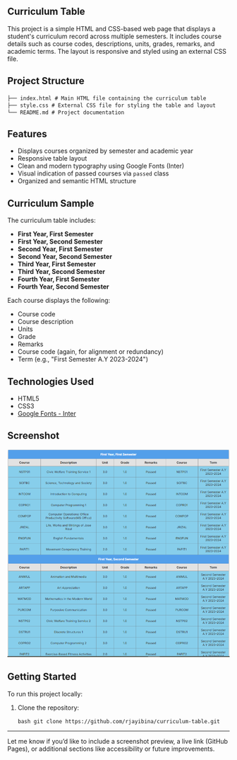 ## Curriculum Table

This project is a simple HTML and CSS-based web page that displays a student's curriculum record across multiple semesters. It includes course details such as course codes, descriptions, units, grades, remarks, and academic terms. The layout is responsive and styled using an external CSS file.

## Project Structure

```
├── index.html # Main HTML file containing the curriculum table
├── style.css # External CSS file for styling the table and layout
└── README.md # Project documentation
```

## Features

- Displays courses organized by semester and academic year
- Responsive table layout
- Clean and modern typography using Google Fonts (Inter)
- Visual indication of passed courses via `passed` class
- Organized and semantic HTML structure

## Curriculum Sample

The curriculum table includes:

- **First Year, First Semester**
- **First Year, Second Semester**
- **Second Year, First Semester**
- **Second Year, Second Semester**
- **Third Year, First Semester**
- **Third Year, Second Semester**
- **Fourth Year, First Semester**
- **Fourth Year, Second Semester**

Each course displays the following:
- Course code
- Course description
- Units
- Grade
- Remarks
- Course code (again, for alignment or redundancy)
- Term (e.g., "First Semester A.Y 2023-2024")

## Technologies Used

- HTML5
- CSS3
- [Google Fonts - Inter](https://fonts.google.com/specimen/Inter)

## Screenshot

![Curriculum Table Screenshot](assets/Curriculum.png)

## Getting Started

To run this project locally:

1. Clone the repository:
   ```
   bash git clone https://github.com/rjayibina/curriculum-table.git

---

Let me know if you’d like to include a screenshot preview, a live link (GitHub Pages), or additional sections like accessibility or future improvements.
